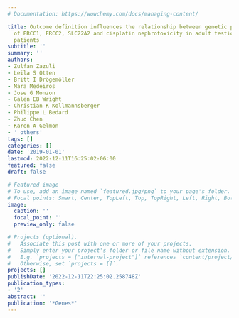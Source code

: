 ```yaml
---
# Documentation: https://wowchemy.com/docs/managing-content/

title: Outcome definition influences the relationship between genetic polymorphisms
  of ERCC1, ERCC2, SLC22A2 and cisplatin nephrotoxicity in adult testicular cancer
  patients
subtitle: ''
summary: ''
authors:
- Zulfan Zazuli
- Leila S Otten
- Britt I Drögemöller
- Mara Medeiros
- Jose G Monzon
- Galen EB Wright
- Christian K Kollmannsberger
- Philippe L Bedard
- Zhuo Chen
- Karen A Gelmon
- ' others'
tags: []
categories: []
date: '2019-01-01'
lastmod: 2022-12-11T16:25:02-06:00
featured: false
draft: false

# Featured image
# To use, add an image named `featured.jpg/png` to your page's folder.
# Focal points: Smart, Center, TopLeft, Top, TopRight, Left, Right, BottomLeft, Bottom, BottomRight.
image:
  caption: ''
  focal_point: ''
  preview_only: false

# Projects (optional).
#   Associate this post with one or more of your projects.
#   Simply enter your project's folder or file name without extension.
#   E.g. `projects = ["internal-project"]` references `content/project/deep-learning/index.md`.
#   Otherwise, set `projects = []`.
projects: []
publishDate: '2022-12-11T22:25:02.258748Z'
publication_types:
- '2'
abstract: ''
publication: '*Genes*'
---
```

